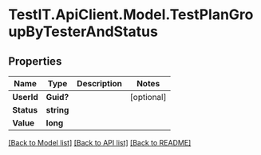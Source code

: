 # TestIT.ApiClient.Model.TestPlanGroupByTesterAndStatus

## Properties

Name | Type | Description | Notes
------------ | ------------- | ------------- | -------------
**UserId** | **Guid?** |  | [optional] 
**Status** | **string** |  | 
**Value** | **long** |  | 

[[Back to Model list]](../README.md#documentation-for-models) [[Back to API list]](../README.md#documentation-for-api-endpoints) [[Back to README]](../README.md)

